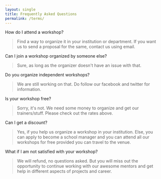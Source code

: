 ```yaml
---
layout: single
title: Frequently Asked Questions
permalink: /terms/
---
```


How do I attend a workshop?

> Find a way to organize it in your institution or department. If you want us to send a proposal for the same, contact us using email.

Can I join a workshop organized by someone else?

> Sure, as long as the organizer doesn't have an issue with that.

Do you organize independent workshops?

> We are still working on that. Do follow our facebook and twitter for information.

Is your workshop free?

> Sorry, it's not. We need some money to organize and get our trainers/stuff. Please check out the rates above.

Can I get a discount?

> Yes, if you help us organize a workshop in your institution. Else, you can apply to become a school manager and you can attend all our workshops for free provided you can travel to the venue.

What if I am not satisfied with your workshop?

> We will refund, no questions asked. But you will miss out the opportunity to continue working with our awesome mentors and get help in different aspects of projects and career.



